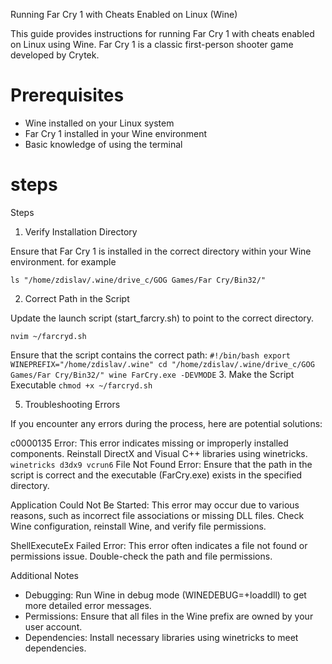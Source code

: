 Running Far Cry 1 with Cheats Enabled on Linux (Wine)

This guide provides instructions for running Far Cry 1 with cheats enabled on Linux using Wine. Far Cry 1 is a classic first-person shooter game developed by Crytek.

# Prerequisites
* Wine installed on your Linux system
* Far Cry 1 installed in your Wine environment
* Basic knowledge of using the terminal

# steps

Steps
1. Verify Installation Directory

Ensure that Far Cry 1 is installed in the correct directory within your Wine environment.
for example

``
ls "/home/zdislav/.wine/drive_c/GOG Games/Far Cry/Bin32/"
``

2. Correct Path in the Script

Update the launch script (start_farcry.sh) to point to the correct directory.

``nvim ~/farcryd.sh``

Ensure that the script contains the correct path:
``
#!/bin/bash
export WINEPREFIX="/home/zdislav/.wine"
cd "/home/zdislav/.wine/drive_c/GOG Games/Far Cry/Bin32/"
wine FarCry.exe -DEVMODE
``
3. Make the Script Executable
``
chmod +x ~/farcryd.sh
``

5. Troubleshooting Errors

If you encounter any errors during the process, here are potential solutions:

c0000135 Error: This error indicates missing or improperly installed components. Reinstall DirectX and Visual C++ libraries using winetricks.
``
winetricks d3dx9 vcrun6
``
File Not Found Error: Ensure that the path in the script is correct and the executable (FarCry.exe) exists in the specified directory.

Application Could Not Be Started: This error may occur due to various reasons, such as incorrect file associations or missing DLL files. Check Wine configuration, reinstall Wine, and verify file permissions.

ShellExecuteEx Failed Error: This error often indicates a file not found or permissions issue. Double-check the path and file permissions.

Additional Notes

* Debugging: Run Wine in debug mode (WINEDEBUG=+loaddll) to get more detailed error messages.
* Permissions: Ensure that all files in the Wine prefix are owned by your user account.
* Dependencies: Install necessary libraries using winetricks to meet dependencies.





